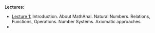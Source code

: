 **Lectures:**
- [Lecture 1:](Lecture%201%20-%20Introduction.%20About%20MathAnal.%20Natural%20Numbers.%20Relations,%20Functions,%20Operations.%20Number%20Systems.%20Axiomatic%20approaches..md) Introduction. About MathAnal. Natural Numbers. Relations, Functions, Operations. Number Systems. Axiomatic approaches.
- 
